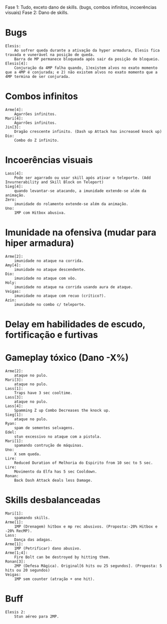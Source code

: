 Fase 1: Tudo, exceto dano de skills. (bugs, combos infinitos, incoerências visuais)
Fase 2: Dano de skills.

Bugs
=================
	Elesis:
		Ao sofrer queda durante a ativação da hyper armadura, Elesis fica travada e vunerável na posição de queda.
		Barra de MP permanece bloqueada após sair da posição de bloqueio.
	Elesis[4]:
		Conjuração da 4MP falha quando, 1)existem alvos no exato momento que a 4MP é conjurada; e 2) não existem alvos no exato momento que a 4MP termina de ser conjurada.

Combos infinitos
================
	Arme[4]:
		Agarrões infinitos.
	Mari[4]:
		Agarrões infinitos.
	Jin[3]:
		Dragão crescente infinito. (Dash up Attack has increased knock up)
	Dio:
		Combo do Z infinito.

Incoerências visuais
====================
	Lass[4]:
		Pode ser agarrado ou usar skill após ativar o teleporte. (Add Invurnerability and Skill Block on Teleport)
	Sieg[4]:
		quando levantar-se atacando, a imunidade extende-se além da animação.
	Zero:
		imunidade do rolamento extende-se além da animação.
	Uno:
		1MP com Hitbox abusiva.

Imunidade na ofensiva (mudar para hiper armadura)
=================================================
	Arme[2]:
		imunidade no ataque na corrida.
	Amy[4]:
		imunidade no ataque descendente.
	Dio:
		imunidade no ataque com vôo.
	Holy:
		imunidade no ataque na corrida usando aura de ataque.
	Veigas:
		imunidade no ataque com recuo (crítico?).
	Azin:
		imunidade no combo c/ teleporte.
	
Delay em habilidades de escudo, fortificação e furtivas
=======================================================

Gameplay tóxico (Dano -X%)
==========================
	Arme[2]:
		ataque no pulo.
	Mari[3]:
		ataque no pulo.
	Lass[1]:
		Traps have 3 sec cooltime.
	Lass[3]:
		ataque no pulo.
	Lass[4]:
		Spamming Z up Combo Decreases the knock up.
	Sieg[1]:
		ataque no pulo.
	Ryan:
		spam de sementes selvagens.
	Edel:
		stun excessivo no ataque com a pistola.
	Mari[1]:
		spamando contrução de máquinas.
	Uno:
		X sem queda.
	Lire:
		Reduced Duration of Melhoria do Espirito from 10 sec to 5 sec.
	Lire:
		Movimento da Elfa has 5 sec Cooldown.
	Ronan:
		Back Dash Attack deals less Damage.
	

Skills desbalanceadas
=====================
	Mari[1]:
		spamando skills.
	Arme[1]:
		1MP (Drenagem) hitbox e mp rec abusivos. (Proposta:-20% Hitbox e -20% RecMP).
	Lass:
		Dança das adagas.
	Arme[1]:
		1MP (Petrificar) dano abusivo.
	Arme[1;4]:
		Fire Bolt can be destroyed by hitting them.
	Ronan[3]:
		2MP (Defesa Mágica). Original[6 hits ou 25 segundos]. (Proposta: 5 hits ou 20 segundos)
	Veigas:
		1MP sem counter (atração + one hit).

Buff
====
	Elesis 2:
		Stun aéreo para 2MP.
